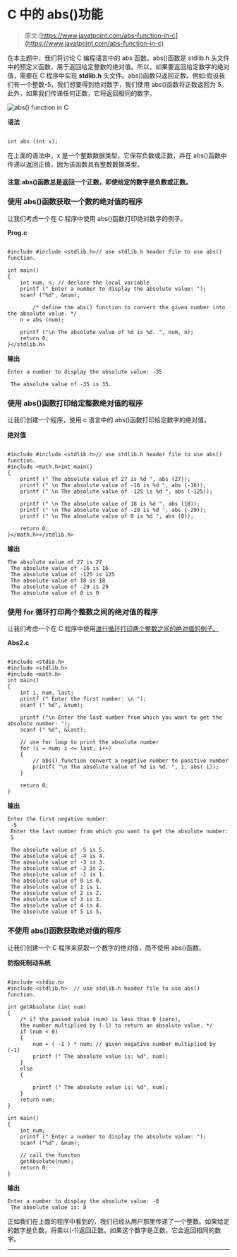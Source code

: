 # C 中的 abs()功能

> 原文:[https://www.javatpoint.com/abs-function-in-c](https://www.javatpoint.com/abs-function-in-c)

在本主题中，我们将讨论 C 编程语言中的 abs 函数。abs()函数是 stdlib.h 头文件中的预定义函数，用于返回给定整数的绝对值。所以，如果要返回给定数字的绝对值，需要在 C 程序中实现 **stdlib.h** 头文件。abs()函数只返回正数。例如:假设我们有一个整数-5，我们想要得到绝对数字，我们使用 abs()函数将正数返回为 5。此外，如果我们传递任何正数，它将返回相同的数字。

![abs() function in C](../Images/594c22e49f7432c3141f1c6a754abf82.png)

**语法**

```

int abs (int x);

```

在上面的语法中，x 是一个整数数据类型，它保存负数或正数，并在 abs()函数中传递以返回正值，因为该函数具有整数数据类型。

#### 注意:abs()函数总是返回一个正数，即使给定的数字是负数或正数。

### 使用 abs()函数获取一个数的绝对值的程序

让我们考虑一个在 C 程序中使用 abs()函数打印绝对数字的例子。

**Prog.c**

```

#include #include <stdlib.h>// use stdlib.h header file to use abs() function.

int main()
{
	int num, n; // declare the local variable
	printf (" Enter a number to display the absolute value: ");
	scanf ("%d", &num);

        /* define the abs() function to convert the given number into the absolute value. */
	n = abs (num);

	printf ("\n The absolute value of %d is %d. ", num, n);
	return 0;
}</stdlib.h> 
```

**输出**

```
Enter a number to display the absolute value: -35

 The absolute value of -35 is 35.

```

### 使用 abs()函数打印给定整数绝对值的程序

让我们创建一个程序，使用 c 语言中的 abs()函数打印给定数字的绝对值。

**绝对值**

```

#include #include <stdlib.h>// use stdlib.h header file to use abs() function.
#include <math.h>int main()
{ 
	printf (" The absolute value of 27 is %d ", abs (27)); 
	printf (" \n The absolute value of -16 is %d ", abs (-16));
	printf (" \n The absolute value of -125 is %d ", abs (-125));

	printf (" \n The absolute value of 18 is %d ", abs (18));
	printf (" \n The absolute value of -29 is %d ", abs (-29));
	printf (" \n The absolute value of 0 is %d ", abs (0));

	return 0;
}</math.h></stdlib.h> 
```

**输出**

```
The absolute value of 27 is 27
 The absolute value of -16 is 16
 The absolute value of -125 is 125
 The absolute value of 18 is 18
 The absolute value of -29 is 29
 The absolute value of 0 is 0

```

### 使用 for 循环打印两个整数之间的绝对值的程序

让我们考虑一个在 C 程序中使用[进行循环打印两个整数之间的绝对值的例子。](https://www.javatpoint.com/for-loop-in-c)

**Abs2.c**

```

#include <stdio.h>
#include <stdlib.h>  
#include <math.h>
int main()
{	
	int i, num, last;
	printf (" Enter the first number: \n ");
	scanf (" %d", &num); 

	printf ("\n Enter the last number from which you want to get the absolute number: ");
	scanf (" %d", &last); 

	// use for loop to print the absolute number
	for (i = num; i <= last; i++)
	{
		// abs() function convert a negative number to positive number
		printf( "\n The absolute value of %d is %d. ", i, abs( i));
	}

	return 0;
}

```

**输出**

```
Enter the first negative number:
 -5
 Enter the last number from which you want to get the absolute number:
 5

 The absolute value of -5 is 5.
 The absolute value of -4 is 4.
 The absolute value of -3 is 3.
 The absolute value of -2 is 2.
 The absolute value of -1 is 1.
 The absolute value of 0 is 0.
 The absolute value of 1 is 1.
 The absolute value of 2 is 2.
 The absolute value of 3 is 3.
 The absolute value of 4 is 4.
 The absolute value of 5 is 5.

```

### 不使用 abs()函数获取绝对值的程序

让我们创建一个 C 程序来获取一个数字的绝对值，而不使用 abs()函数。

**防抱死制动系统**

```

#include <stdio.h>
#include <stdlib.h>  // use stdlib.h header file to use abs() function.

int getAbsolute (int num) 
{
	/* if the passed value (num) is less than 0 (zero), 
	the number multiplied by (-1) to return an absolute value. */
	if (num < 0)
	{
		num = ( -1 ) * num; // given negative number multiplied by (-1)
		printf (" The absolute value is: %d", num);
	}
	else
	{

		printf (" The absolute value is: %d", num);
	}
	return num;
}

int main()
{
	int num;
	printf (" Enter a number to display the absolute value: ");
	scanf ("%d", &num);

	// call the functon
	getAbsolute(num);
	return 0;
}

```

**输出**

```
Enter a number to display the absolute value: -8
 The absolute value is: 8

```

正如我们在上面的程序中看到的，我们已经从用户那里传递了一个整数。如果给定的数字是负数，将乘以(-1)返回正数。如果这个数字是正数，它会返回相同的数字。

* * *
